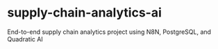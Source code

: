# supply-chain-analytics-ai
End-to-end supply chain analytics project using N8N, PostgreSQL, and Quadratic AI
